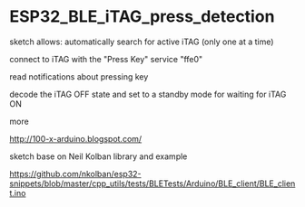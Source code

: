 # ESP32_BLE_iTAG_press_detection
sketch allows: 
automatically search for active iTAG (only one at a time)

connect to iTAG with the "Press Key" service "ffe0"

read notifications about pressing key

decode the iTAG OFF state and set to a standby mode for waiting for iTAG ON

more

http://100-x-arduino.blogspot.com/

sketch base on Neil Kolban library and example

https://github.com/nkolban/esp32-snippets/blob/master/cpp_utils/tests/BLETests/Arduino/BLE_client/BLE_client.ino
